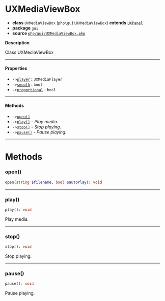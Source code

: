 # UXMediaViewBox

- **class** `UXMediaViewBox` (`php\gui\UXMediaViewBox`) **extends** [`UXPanel`](https://github.com/jphp-compiler/jphp/blob/master/jphp-gui-ext/api-docs/classes/php/gui/layout/UXPanel.md)
- **package** `gui`
- **source** [`php/gui/UXMediaViewBox.php`](./src/main/resources/JPHP-INF/sdk/php/gui/UXMediaViewBox.php)

**Description**

Class UXMediaViewBox

---

#### Properties

- `->`[`player`](#prop-player) : `UXMediaPlayer`
- `->`[`smooth`](#prop-smooth) : `bool`
- `->`[`proportional`](#prop-proportional) : `bool`

---

#### Methods

- `->`[`open()`](#method-open)
- `->`[`play()`](#method-play) - _Play media._
- `->`[`stop()`](#method-stop) - _Stop playing._
- `->`[`pause()`](#method-pause) - _Pause playing._

---
# Methods

<a name="method-open"></a>

### open()
```php
open(string $filename, bool $autoPlay): void
```

---

<a name="method-play"></a>

### play()
```php
play(): void
```
Play media.

---

<a name="method-stop"></a>

### stop()
```php
stop(): void
```
Stop playing.

---

<a name="method-pause"></a>

### pause()
```php
pause(): void
```
Pause playing.